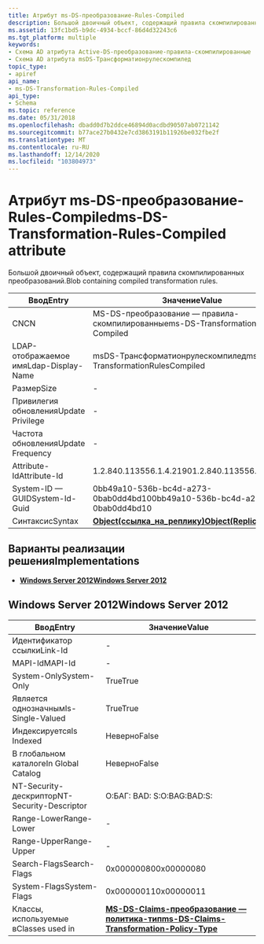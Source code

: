 ```yaml
---
title: Атрибут ms-DS-преобразование-Rules-Compiled
description: Большой двоичный объект, содержащий правила скомпилированных преобразований.
ms.assetid: 13fc1bd5-b9dc-4934-bccf-86d4d32243c6
ms.tgt_platform: multiple
keywords:
- Схема AD атрибута Active-DS-преобразование-правила-скомпилированные
- Схема AD атрибута msDS-Трансформатионрулескомпилед
topic_type:
- apiref
api_name:
- ms-DS-Transformation-Rules-Compiled
api_type:
- Schema
ms.topic: reference
ms.date: 05/31/2018
ms.openlocfilehash: dbadd0d7b2ddce46894d0acdbd90507ab0721142
ms.sourcegitcommit: b77ace27b0432e7cd3863191b11926be032fbe2f
ms.translationtype: MT
ms.contentlocale: ru-RU
ms.lasthandoff: 12/14/2020
ms.locfileid: "103804973"
---
```

# <a name="ms-ds-transformation-rules-compiled-attribute"></a><span data-ttu-id="cc4d0-105">Атрибут ms-DS-преобразование-Rules-Compiled</span><span class="sxs-lookup"><span data-stu-id="cc4d0-105">ms-DS-Transformation-Rules-Compiled attribute</span></span>

<span data-ttu-id="cc4d0-106">Большой двоичный объект, содержащий правила скомпилированных преобразований.</span><span class="sxs-lookup"><span data-stu-id="cc4d0-106">Blob containing compiled transformation rules.</span></span>



| <span data-ttu-id="cc4d0-107">Ввод</span><span class="sxs-lookup"><span data-stu-id="cc4d0-107">Entry</span></span> | <span data-ttu-id="cc4d0-108">Значение</span><span class="sxs-lookup"><span data-stu-id="cc4d0-108">Value</span></span> |
|-------------------|-------------------------------------------------------|
| <span data-ttu-id="cc4d0-109">CN</span><span class="sxs-lookup"><span data-stu-id="cc4d0-109">CN</span></span>                | <span data-ttu-id="cc4d0-110">MS-DS-преобразование — правила-скомпилированные</span><span class="sxs-lookup"><span data-stu-id="cc4d0-110">ms-DS-Transformation-Rules-Compiled</span></span>                   |
| <span data-ttu-id="cc4d0-111">LDAP-отображаемое имя</span><span class="sxs-lookup"><span data-stu-id="cc4d0-111">Ldap-Display-Name</span></span> | <span data-ttu-id="cc4d0-112">msDS-Трансформатионрулескомпилед</span><span class="sxs-lookup"><span data-stu-id="cc4d0-112">msDS-TransformationRulesCompiled</span></span>                      |
| <span data-ttu-id="cc4d0-113">Размер</span><span class="sxs-lookup"><span data-stu-id="cc4d0-113">Size</span></span>              | \-                                                    |
| <span data-ttu-id="cc4d0-114">Привилегия обновления</span><span class="sxs-lookup"><span data-stu-id="cc4d0-114">Update Privilege</span></span>  | \-                                                    |
| <span data-ttu-id="cc4d0-115">Частота обновления</span><span class="sxs-lookup"><span data-stu-id="cc4d0-115">Update Frequency</span></span>  | \-                                                    |
| <span data-ttu-id="cc4d0-116">Attribute-Id</span><span class="sxs-lookup"><span data-stu-id="cc4d0-116">Attribute-Id</span></span>      | <span data-ttu-id="cc4d0-117">1.2.840.113556.1.4.2190</span><span class="sxs-lookup"><span data-stu-id="cc4d0-117">1.2.840.113556.1.4.2190</span></span>                               |
| <span data-ttu-id="cc4d0-118">System-ID — GUID</span><span class="sxs-lookup"><span data-stu-id="cc4d0-118">System-Id-Guid</span></span>    | <span data-ttu-id="cc4d0-119">0bb49a10-536b-bc4d-a273-0bab0dd4bd10</span><span class="sxs-lookup"><span data-stu-id="cc4d0-119">0bb49a10-536b-bc4d-a273-0bab0dd4bd10</span></span>                  |
| <span data-ttu-id="cc4d0-120">Синтаксис</span><span class="sxs-lookup"><span data-stu-id="cc4d0-120">Syntax</span></span>            | [<span data-ttu-id="cc4d0-121">**Object(ссылка_на_реплику)**</span><span class="sxs-lookup"><span data-stu-id="cc4d0-121">**Object(Replica-Link)**</span></span>](s-object-replica-link.md) |



## <a name="implementations"></a><span data-ttu-id="cc4d0-122">Варианты реализации решения</span><span class="sxs-lookup"><span data-stu-id="cc4d0-122">Implementations</span></span>

-   [<span data-ttu-id="cc4d0-123">**Windows Server 2012**</span><span class="sxs-lookup"><span data-stu-id="cc4d0-123">**Windows Server 2012**</span></span>](#windows-server-2012)

## <a name="windows-server-2012"></a><span data-ttu-id="cc4d0-124">Windows Server 2012</span><span class="sxs-lookup"><span data-stu-id="cc4d0-124">Windows Server 2012</span></span>



| <span data-ttu-id="cc4d0-125">Ввод</span><span class="sxs-lookup"><span data-stu-id="cc4d0-125">Entry</span></span> | <span data-ttu-id="cc4d0-126">Значение</span><span class="sxs-lookup"><span data-stu-id="cc4d0-126">Value</span></span> |
|------------------------|-----------------------------------------------------------------------------------------------------|
| <span data-ttu-id="cc4d0-127">Идентификатор ссылки</span><span class="sxs-lookup"><span data-stu-id="cc4d0-127">Link-Id</span></span>                | \-                                                                                                  |
| <span data-ttu-id="cc4d0-128">MAPI-Id</span><span class="sxs-lookup"><span data-stu-id="cc4d0-128">MAPI-Id</span></span>                | \-                                                                                                  |
| <span data-ttu-id="cc4d0-129">System-Only</span><span class="sxs-lookup"><span data-stu-id="cc4d0-129">System-Only</span></span>            | <span data-ttu-id="cc4d0-130">True</span><span class="sxs-lookup"><span data-stu-id="cc4d0-130">True</span></span>                                                                                                |
| <span data-ttu-id="cc4d0-131">Является однозначным</span><span class="sxs-lookup"><span data-stu-id="cc4d0-131">Is-Single-Valued</span></span>       | <span data-ttu-id="cc4d0-132">True</span><span class="sxs-lookup"><span data-stu-id="cc4d0-132">True</span></span>                                                                                                |
| <span data-ttu-id="cc4d0-133">Индексируется</span><span class="sxs-lookup"><span data-stu-id="cc4d0-133">Is Indexed</span></span>             | <span data-ttu-id="cc4d0-134">Неверно</span><span class="sxs-lookup"><span data-stu-id="cc4d0-134">False</span></span>                                                                                               |
| <span data-ttu-id="cc4d0-135">В глобальном каталоге</span><span class="sxs-lookup"><span data-stu-id="cc4d0-135">In Global Catalog</span></span>      | <span data-ttu-id="cc4d0-136">Неверно</span><span class="sxs-lookup"><span data-stu-id="cc4d0-136">False</span></span>                                                                                               |
| <span data-ttu-id="cc4d0-137">NT-Security-дескриптор</span><span class="sxs-lookup"><span data-stu-id="cc4d0-137">NT-Security-Descriptor</span></span> | <span data-ttu-id="cc4d0-138">О:БАГ: BAD: S:</span><span class="sxs-lookup"><span data-stu-id="cc4d0-138">O:BAG:BAD:S:</span></span>                                                                                        |
| <span data-ttu-id="cc4d0-139">Range-Lower</span><span class="sxs-lookup"><span data-stu-id="cc4d0-139">Range-Lower</span></span>            | \-                                                                                                  |
| <span data-ttu-id="cc4d0-140">Range-Upper</span><span class="sxs-lookup"><span data-stu-id="cc4d0-140">Range-Upper</span></span>            | \-                                                                                                  |
| <span data-ttu-id="cc4d0-141">Search-Flags</span><span class="sxs-lookup"><span data-stu-id="cc4d0-141">Search-Flags</span></span>           | <span data-ttu-id="cc4d0-142">0x00000080</span><span class="sxs-lookup"><span data-stu-id="cc4d0-142">0x00000080</span></span>                                                                                          |
| <span data-ttu-id="cc4d0-143">System-Flags</span><span class="sxs-lookup"><span data-stu-id="cc4d0-143">System-Flags</span></span>           | <span data-ttu-id="cc4d0-144">0x00000011</span><span class="sxs-lookup"><span data-stu-id="cc4d0-144">0x00000011</span></span>                                                                                          |
| <span data-ttu-id="cc4d0-145">Классы, используемые в</span><span class="sxs-lookup"><span data-stu-id="cc4d0-145">Classes used in</span></span>        | [<span data-ttu-id="cc4d0-146">**MS-DS-Claims-преобразование — политика-тип**</span><span class="sxs-lookup"><span data-stu-id="cc4d0-146">**ms-DS-Claims-Transformation-Policy-Type**</span></span>](c-msds-claimstransformationpolicytype.md)<br/> |



 

 





